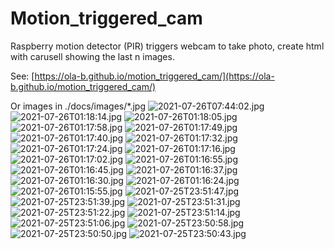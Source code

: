 # Motion_triggered_cam
Raspberry motion detector (PIR) triggers webcam to take photo, create html with carusell showing the last n images.

See: [https://ola-b.github.io/motion_triggered_cam/](https://ola-b.github.io/motion_triggered_cam/)


Or images in ./docs/images/*.jpg
![2021-07-26T07:44:02.jpg](https://github.com/Ola-B/motion_triggered_cam/blob/main/docs/images/2021-07-26T07:44:02.jpg "2021-07-26T07:44:02.jpg")
![2021-07-26T01:18:14.jpg](https://github.com/Ola-B/motion_triggered_cam/blob/main/docs/images/2021-07-26T01:18:14.jpg "2021-07-26T01:18:14.jpg")
![2021-07-26T01:18:05.jpg](https://github.com/Ola-B/motion_triggered_cam/blob/main/docs/images/2021-07-26T01:18:05.jpg "2021-07-26T01:18:05.jpg")
![2021-07-26T01:17:58.jpg](https://github.com/Ola-B/motion_triggered_cam/blob/main/docs/images/2021-07-26T01:17:58.jpg "2021-07-26T01:17:58.jpg")
![2021-07-26T01:17:49.jpg](https://github.com/Ola-B/motion_triggered_cam/blob/main/docs/images/2021-07-26T01:17:49.jpg "2021-07-26T01:17:49.jpg")
![2021-07-26T01:17:40.jpg](https://github.com/Ola-B/motion_triggered_cam/blob/main/docs/images/2021-07-26T01:17:40.jpg "2021-07-26T01:17:40.jpg")
![2021-07-26T01:17:32.jpg](https://github.com/Ola-B/motion_triggered_cam/blob/main/docs/images/2021-07-26T01:17:32.jpg "2021-07-26T01:17:32.jpg")
![2021-07-26T01:17:24.jpg](https://github.com/Ola-B/motion_triggered_cam/blob/main/docs/images/2021-07-26T01:17:24.jpg "2021-07-26T01:17:24.jpg")
![2021-07-26T01:17:16.jpg](https://github.com/Ola-B/motion_triggered_cam/blob/main/docs/images/2021-07-26T01:17:16.jpg "2021-07-26T01:17:16.jpg")
![2021-07-26T01:17:02.jpg](https://github.com/Ola-B/motion_triggered_cam/blob/main/docs/images/2021-07-26T01:17:02.jpg "2021-07-26T01:17:02.jpg")
![2021-07-26T01:16:55.jpg](https://github.com/Ola-B/motion_triggered_cam/blob/main/docs/images/2021-07-26T01:16:55.jpg "2021-07-26T01:16:55.jpg")
![2021-07-26T01:16:45.jpg](https://github.com/Ola-B/motion_triggered_cam/blob/main/docs/images/2021-07-26T01:16:45.jpg "2021-07-26T01:16:45.jpg")
![2021-07-26T01:16:37.jpg](https://github.com/Ola-B/motion_triggered_cam/blob/main/docs/images/2021-07-26T01:16:37.jpg "2021-07-26T01:16:37.jpg")
![2021-07-26T01:16:30.jpg](https://github.com/Ola-B/motion_triggered_cam/blob/main/docs/images/2021-07-26T01:16:30.jpg "2021-07-26T01:16:30.jpg")
![2021-07-26T01:16:24.jpg](https://github.com/Ola-B/motion_triggered_cam/blob/main/docs/images/2021-07-26T01:16:24.jpg "2021-07-26T01:16:24.jpg")
![2021-07-26T01:15:55.jpg](https://github.com/Ola-B/motion_triggered_cam/blob/main/docs/images/2021-07-26T01:15:55.jpg "2021-07-26T01:15:55.jpg")
![2021-07-25T23:51:47.jpg](https://github.com/Ola-B/motion_triggered_cam/blob/main/docs/images/2021-07-25T23:51:47.jpg "2021-07-25T23:51:47.jpg")
![2021-07-25T23:51:39.jpg](https://github.com/Ola-B/motion_triggered_cam/blob/main/docs/images/2021-07-25T23:51:39.jpg "2021-07-25T23:51:39.jpg")
![2021-07-25T23:51:31.jpg](https://github.com/Ola-B/motion_triggered_cam/blob/main/docs/images/2021-07-25T23:51:31.jpg "2021-07-25T23:51:31.jpg")
![2021-07-25T23:51:22.jpg](https://github.com/Ola-B/motion_triggered_cam/blob/main/docs/images/2021-07-25T23:51:22.jpg "2021-07-25T23:51:22.jpg")
![2021-07-25T23:51:14.jpg](https://github.com/Ola-B/motion_triggered_cam/blob/main/docs/images/2021-07-25T23:51:14.jpg "2021-07-25T23:51:14.jpg")
![2021-07-25T23:51:06.jpg](https://github.com/Ola-B/motion_triggered_cam/blob/main/docs/images/2021-07-25T23:51:06.jpg "2021-07-25T23:51:06.jpg")
![2021-07-25T23:50:58.jpg](https://github.com/Ola-B/motion_triggered_cam/blob/main/docs/images/2021-07-25T23:50:58.jpg "2021-07-25T23:50:58.jpg")
![2021-07-25T23:50:50.jpg](https://github.com/Ola-B/motion_triggered_cam/blob/main/docs/images/2021-07-25T23:50:50.jpg "2021-07-25T23:50:50.jpg")
![2021-07-25T23:50:43.jpg](https://github.com/Ola-B/motion_triggered_cam/blob/main/docs/images/2021-07-25T23:50:43.jpg "2021-07-25T23:50:43.jpg")
